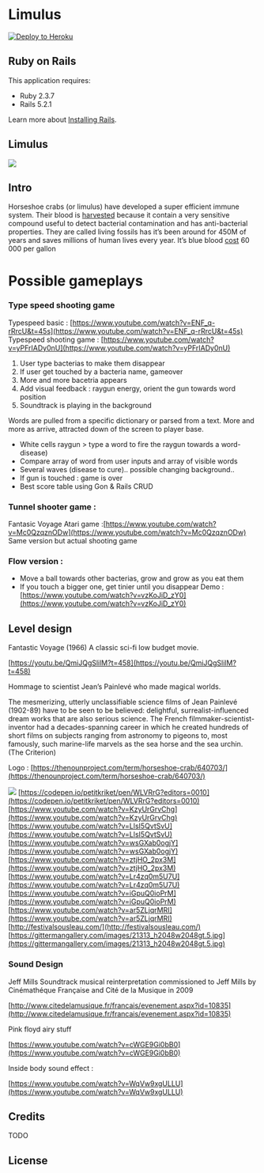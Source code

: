 # Limulus

[![Deploy to Heroku](https://www.herokucdn.com/deploy/button.png)](https://heroku.com/deploy)

## Ruby on Rails

This application requires:

- Ruby 2.3.7
- Rails 5.2.1

Learn more about [Installing Rails](http://railsapps.github.io/installing-rails.html).

## Limulus

![](https://static.thenounproject.com/png/7090-200.png)

## Intro

Horseshoe crabs (or limulus) have developed a super efficient immune system. Their blood is [harvested](https://www.frontiersin.org/articles/10.3389/fmars.2018.00185/full) because it contain a very sensitive compound useful to detect bacterial contamination and has anti-bacterial properties. They are called living fossils has it’s been around for 450M of years and saves millions of human lives every year. It’s blue blood [cost](https://www.businessinsider.com/why-horseshoe-crab-blood-expensive-2018-8?IR=T) 60 000 per gallon

# Possible gameplays

### Type speed shooting game

Typespeed basic : [https://www.youtube.com/watch?v=ENF_q-rRrcU&t=45s](https://www.youtube.com/watch?v=ENF_q-rRrcU&t=45s)
Typespeed shooting game : [https://www.youtube.com/watch?v=yPFrIADy0nU](https://www.youtube.com/watch?v=yPFrIADy0nU)

1. User type bacterias to make them disappear
2. If user get touched by a bacteria name, gameover
3. More and more bacetria appears
4. Add visual feedback : raygun energy, orient the gun towards word position
5. Soundtrack is playing in the background

Words are pulled from a specific dictionary or parsed from a text.
More and more as arrive, attracted down of the screen to player base.

- White cells raygun > type a word to fire the raygun towards a word-disease)
- Compare array of word from user inputs and array of visible words
- Several waves (disease to cure).. possible changing background..
- If gun is touched : game is over
- Best score table using Gon & Rails CRUD

### Tunnel shooter game :

Fantasic Voyage Atari game :[https://www.youtube.com/watch?v=Mc0QzqznODw](https://www.youtube.com/watch?v=Mc0QzqznODw)
Same version but actual shooting game

### Flow version :

- Move a ball towards other bacterias, grow and grow as you eat them
- If you touch a bigger one, get tinier until you disappear
  Demo : [https://www.youtube.com/watch?v=vzKoJiD_zY0](https://www.youtube.com/watch?v=vzKoJiD_zY0)

## Level design

Fantastic Voyage (1966) A classic sci-fi low budget movie.

[https://youtu.be/QmiJQgSlilM?t=458](https://youtu.be/QmiJQgSlilM?t=458)

Hommage to scientist Jean’s Painlevé who made magical worlds.

The mesmerizing, utterly unclassifiable science films of Jean Painlevé (1902-89) have to be seen to be believed: delightful, surrealist-influenced dream works that are also serious science. The French filmmaker-scientist-inventor had a decades-spanning career in which he created hundreds of short films on subjects ranging from astronomy to pigeons to, most famously, such marine-life marvels as the sea horse and the sea urchin. (The Criterion)

Logo : [https://thenounproject.com/term/horseshoe-crab/640703/](https://thenounproject.com/term/horseshoe-crab/640703/)

![](https://lh4.googleusercontent.com/lfu_QHHfAmxuOp2Le3z-VjK61nsZCxVwhRHhF_S_lvw5wXhu9b200vmYsyZI0j6A0oSLEyARxoOJtUaVJRJKN9CWVUrDUEsBKSbyIL0TO9I_YHQFNeLzWhNdMEu_K7oQI0GRCMs4)
[https://codepen.io/petitkriket/pen/WLVRrG?editors=0010](https://codepen.io/petitkriket/pen/WLVRrG?editors=0010)
[https://www.youtube.com/watch?v=KzyUrGrvChg](https://www.youtube.com/watch?v=KzyUrGrvChg)
[https://www.youtube.com/watch?v=LlsI5QvtSvU](https://www.youtube.com/watch?v=LlsI5QvtSvU)
[https://www.youtube.com/watch?v=wsGXab0ogjY](https://www.youtube.com/watch?v=wsGXab0ogjY)
[https://www.youtube.com/watch?v=ztjHO_2px3M](https://www.youtube.com/watch?v=ztjHO_2px3M)
[https://www.youtube.com/watch?v=Lr4zq0m5U7U](https://www.youtube.com/watch?v=Lr4zq0m5U7U)
[https://www.youtube.com/watch?v=iGpuQ0ioPrM](https://www.youtube.com/watch?v=iGpuQ0ioPrM)
[https://www.youtube.com/watch?v=ar5ZLjqrMRI](https://www.youtube.com/watch?v=ar5ZLjqrMRI)
[http://festivalsousleau.com/](http://festivalsousleau.com/)
[https://gittermangallery.com/images/21313_h2048w2048gt.5.jpg](https://gittermangallery.com/images/21313_h2048w2048gt.5.jpg)

### Sound Design

Jeff Mills Soundtrack musical reinterpretation commissioned to Jeff Mills by Cinémathéque Française and Cité de la Musique in 2009

[http://www.citedelamusique.fr/francais/evenement.aspx?id=10835](http://www.citedelamusique.fr/francais/evenement.aspx?id=10835)

Pink floyd airy stuff

[https://www.youtube.com/watch?v=cWGE9Gi0bB0](https://www.youtube.com/watch?v=cWGE9Gi0bB0)

Inside body sound effect :

[https://www.youtube.com/watch?v=WqVw9xgULLU](https://www.youtube.com/watch?v=WqVw9xgULLU)

## Credits

TODO

## License
